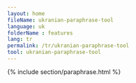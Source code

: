 ```yaml
---
layout: home
fileName: ukranian-paraphrase-tool
language: uk
folderName : features
lang: tr
permalink: /tr/ukranian-paraphrase-tool
tool: ukranian-paraphrase-tool
---
```

{% include section/paraphrase.html %}
